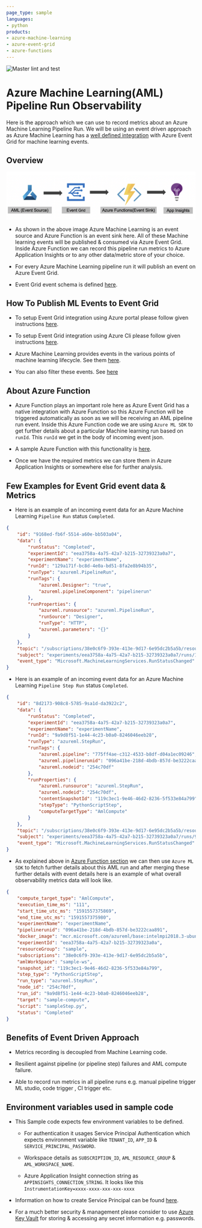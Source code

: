 ```yaml
---
page_type: sample
languages:
- python
products:
- azure-machine-learning
- azure-event-grid
- azure-functions
---
```


![Master lint and test](https://github.com/Azure-Samples/azure-machine-learning-pipeline-observability-sample/workflows/Master%20lint%20and%20test/badge.svg)

# Azure Machine Learning(AML) Pipeline Run Observability

Here is the approach which we can use to record metrics about an Azure Machine Learning Pipeline Run. We will be using an event driven approach as Azure Machine Learning has a [well defined integration](https://docs.microsoft.com/en-us/azure/machine-learning/how-to-use-event-grid) with Azure Event Grid for machine learning events.

## Overview

![Architecture Overview](images/architecture-overview.png)

* As shown in the above image Azure Machine Learning is an event source and Azure Function is an event sink here. All of these Machine learning events will be published & consumed via Azure Event Grid. Inside Azure Function we can record this pipeline run metrics to Azure Application Insights or to any other data/metric store of your choice.

* For every Azure Machine Learning pipeline run it will publish an event on Azure Event Grid.

* Event Grid event schema is defined [here](https://docs.microsoft.com/en-us/azure/event-grid/event-schema-machine-learning#event-grid-event-schema).

## How To Publish ML Events to Event Grid

* To setup Event Grid integration using Azure portal please follow given instructions [here](https://docs.microsoft.com/en-us/azure/machine-learning/how-to-use-event-grid#set-up-in-azure-portal).

* To setup Event Grid integration using Azure Cli please follow given instructions [here](https://docs.microsoft.com/en-us/azure/machine-learning/how-to-use-event-grid#set-up-with-the-cli).

* Azure Machine Learning provides events in the various points of machine learning lifecycle. See them [here](https://docs.microsoft.com/en-us/azure/machine-learning/how-to-use-event-grid#event-types-for-azure-machine-learning).

* You can also filter these events. See [here](https://docs.microsoft.com/en-us/azure/machine-learning/how-to-use-event-grid#filter--subscribe-to-events)

## About Azure Function

* Azure Function plays an important role here as Azure Event Grid has a native integration with Azure Function so this Azure Function will be triggered automatically as soon as we will be  receiving an AML pipeline run event. Inside this Azure Function code we are using `Azure ML SDK` to get further details about a particular Machine learning run based on `runId`. This `runId` we get in the body of incoming event json.

* A sample Azure Function with this functionality is [here](azure_function_sample).

* Once we have the required metrics we can store them in Azure Application Insights or somewhere else for further analysis.

## Few Examples for Event Grid event data & Metrics

* Here is an example of an incoming event data for an Azure Machine Learning `Pipeline Run` status `Completed`.

```json
{
	"id": "9168ed-fb6f-5514-a60e-bb503a04",
	"data": {
		"runStatus": "Completed",
		"experimentId": "eea3758a-4a75-42a7-b215-32739323a0a7",
		"experimentName": "experimentName",
		"runId": "129a171f-bc8d-4e0a-bd51-8fa2e8b94b35",
		"runType": "azureml.PipelineRun",
		"runTags": {
			"azureml.Designer": "true",
			"azureml.pipelineComponent": "pipelinerun"
		},
		"runProperties": {
			"azureml.runsource": "azureml.PipelineRun",
			"runSource": "Designer",
			"runType": "HTTP",
			"azureml.parameters": "{}"
		}
	},
	"topic": "/subscriptions/38e0c6f9-393e-413e-9d17-6e95dc2b5a5b/resourceGroups/sample/providers/Microsoft.MachineLearningServices/workspaces/sample-ws",
	"subject": "experiments/eea3758a-4a75-42a7-b215-32739323a0a7/runs/129a171f-bc8d-4e0a-bd51-8fa2e8b94b35",
	"event_type": "Microsoft.MachineLearningServices.RunStatusChanged"
}
```

* Here is an example of an incoming event data for an Azure Machine Learning `Pipeline Step Run` status `Completed`.

```json
{
	"id": "8d2173-908c8-5785-9sa1d-da3922c2",
	"data": {
		"runStatus": "Completed",
		"experimentId": "eea3758a-4a75-42a7-b215-32739323a0a7",
		"experimentName": "experimentName",
		"runId": "9a9d8f51-1e44-4c23-b0a0-8246046eeb28",
		"runType": "azureml.StepRun",
		"runTags": {
			"azureml.pipeline": "775ff4ae-c312-4533-b8df-d04a1ec09246",
			"azureml.pipelinerunid": "096a41be-218d-4bdb-857d-be3222caa891",
			"azureml.nodeid": "254c70df"
		},
		"runProperties": {
			"azureml.runsource": "azureml.StepRun",
			"azureml.nodeid": "254c70df",
			"contentSnapshotId": "119c3ec1-9e46-46d2-8236-5f533e84a799",
			"stepType": "PythonScriptStep",
			"computeTargetType": "AmlCompute"
		}
	},
	"topic": "/subscriptions/38e0c6f9-393e-413e-9d17-6e95dc2b5a5b/resourceGroups/sample/providers/Microsoft.MachineLearningServices/workspaces/sample-ws",
	"subject": "experiments/eea3758a-4a75-42a7-b215-32739323a0a7/runs/9a9d8f51-1e44-4c23-b0a0-8246046eeb28",
	"event_type": "Microsoft.MachineLearningServices.RunStatusChanged"
}
```

* As explained above in [Azure Function section](#about-azure-function) we can then use `Azure ML SDK` to fetch further details about this AML run and after merging these further details with event details here is an example of what overall observability metrics data will look like.

```json
{
	"compute_target_type": "AmlCompute",
	"execution_time_ms": "111",
	"start_time_utc_ms": "1591557375869",
	"end_time_utc_ms": "1591557375980",
	"experimentName": "experimentName",
	"pipelinerunid": "096a41be-218d-4bdb-857d-be3222caa891",
	"docker_image": "mcr.microsoft.com/azureml/base:intelmpi2018.3-ubuntu16.04",
	"experimentId": "eea3758a-4a75-42a7-b215-32739323a0a",
	"resourceGroup": "sample",
	"subscriptions": "38e0c6f9-393e-413e-9d17-6e95dc2b5a5b",
	"amlWorkSpace": "sample-ws",
	"snapshot_id": "119c3ec1-9e46-46d2-8236-5f533e84a799",
	"step_type": "PythonScriptStep",
	"run_type": "azureml.StepRun",
	"node_id": "254c70df",
	"run_id": "9a9d8f51-1e44-4c23-b0a0-8246046eeb28",
	"target": "sample-compute",
	"script": "sampleStep.py",
	"status": "Completed"
}
```

## Benefits of Event Driven Approach

* Metrics recording is decoupled from Machine Learning code.

* Resilient against pipeline (or pipeline step) failures and AML compute failure.

* Able to record run metrics in all pipeline runs e.g. manual pipeline trigger ML studio, code trigger , CI trigger etc.

## Environment variables used in sample code

* This Sample code expects few environment variables to be defined.

  * For authentication it usages Service Principal Authentication which expects environment variable like `TENANT_ID`, `APP_ID` & `SERVICE_PRINCIPAL_PASSWORD`.

  * Workspace details as `SUBSCRIPTION_ID`, `AML_RESOURCE_GROUP` & `AML_WORKSPACE_NAME`.

  * Azure Application Insight connection string as `APPINSIGHTS_CONNECTION_STRING`. It looks like this `InstrumentationKey=xxxx-xxxx-xxx-xxx-xxxx`

* Information on how to create Service Principal can be found [here](https://docs.microsoft.com/en-us/azure/active-directory/develop/howto-create-service-principal-portal).

* For a much better security & management please consider to use [Azure Key Vault](https://azure.microsoft.com/en-us/services/key-vault/) for storing & accessing any secret information e.g. passwords.
